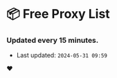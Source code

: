 # :package: Free Proxy List
### Updated every 15 minutes.

- Last updated: `2024-05-31 09:59`

:heart:

